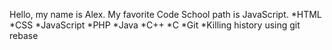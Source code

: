 Hello, my name is Alex. My favorite Code School path is JavaScript.
*HTML
*CSS
*JavaScript
*PHP
*Java
*C++
*C
*Git
*Killing history using git rebase
